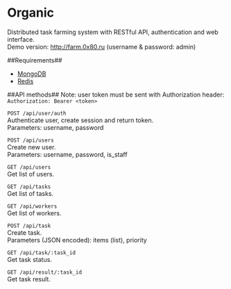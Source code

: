 Organic
=============

Distributed task farming system with RESTful API, authentication and web interface.  
Demo version: http://farm.0x80.ru (username & password: admin)


##Requirements##
* [MongoDB](http://www.mongodb.org)
* [Redis](http://redis.io)


##API methods##
Note: user token must be sent with Authorization header:  
<code>Authorization: Bearer &lt;token&gt;</code>

<code>POST /api/user/auth</code>  
Authenticate user, create session and return token.  
Parameters: username, password

<code>POST /api/users</code>  
Create new user.  
Parameters: username, password, is_staff

<code>GET /api/users</code>  
Get list of users.

<code>GET /api/tasks</code>  
Get list of tasks.

<code>GET /api/workers</code>  
Get list of workers.

<code>POST /api/task</code>  
Create task.  
Parameters (JSON encoded): items (list), priority

<code>GET /api/task/:task_id</code>  
Get task status.

<code>GET /api/result/:task_id</code>  
Get task result.
